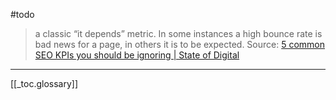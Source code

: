 #todo 

>a classic “it depends” metric. In some instances a high bounce rate is bad news for a page, in others it is to be expected.
>Source: [5 common SEO KPIs you should be ignoring | State of Digital](https://www.stateofdigital.com/5-common-seo-kpis-you-should-be-ignoring/)

---
[[_toc.glossary]]